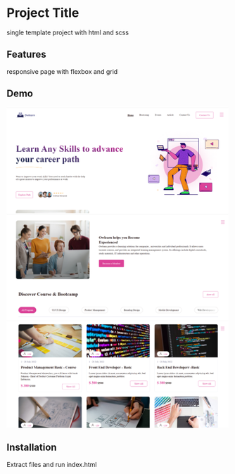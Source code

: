 # Project Title
single template project with html and scss

## Features
responsive page with flexbox and grid

## Demo
![alt text](<img/demo 1.png>)
![alt text](<img/demo 2.png>)
![alt text](<img/demo 3.png>)

## Installation
Extract files and run index.html

